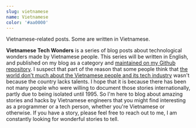 ```yaml
---
slug: vietnamese
name: Vietnamese
color: '#aa0000'
---
```


Vietnamese-related posts. Some are written in Vietnamese.

**Vietnamese Tech Wonders** is a series of blog posts about technological wonders made by Vietnamese people. This series will be written in English, and published on my blog as a category and [maintained on my Github repository](https://github.com/htruong/vietnamese_tech_wonders/). I suspect that part of the reason that some people think that [the world don't much about the Vietnamese people and its tech industry](https://huyenchip.com/vietnamese/) wasn't because the country lacks talents. I hope that it is because there has been not many people who were willing to document those stories internationally, partly due to being isolated until 1995. So I'm here to blog about amazing stories and hacks by Vietnamese engineers that you might find interesting as a programmer or a tech person, whether you're Vietnamese or otherwise. If you have a story, please feel free to reach out to me, I am constantly looking for wonderful stories to tell.

